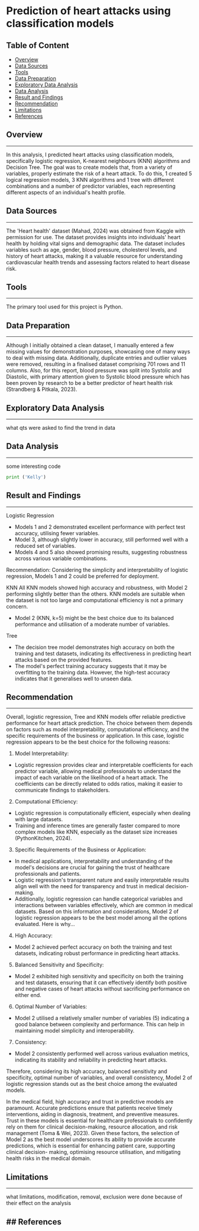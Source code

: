 # Prediction of heart attacks using classification models

## Table of Content
- [Overview](#overview)
- [Data Sources](#data-sources)
- [Tools](#tools)
- [Data Preparation](#data-preparation)
- [Exploratory Data Analysis](#exploratory-data-analysis)
- [Data Analysis](#data-analysis)
- [Result and Findings](#result-and-findings)
- [Recommendation](#recommendation)
- [Limitations](#limitations)
- [References](#references)

## Overview
---
In this analysis, I predicted heart attacks using classification models, specifically logistic regression, K-nearest neighbours (KNN) algorithms and Decision Tree. The goal was to create models that, from a variety of variables, properly estimate the risk of a heart attack. To do this, 1 created 5 logical regression models, 3 KNN algorithms and 1 tree with different combinations and a number of predictor variables, each representing different aspects of an individual's health profile.

## Data Sources
---
The 'Heart health' dataset (Mahad, 2024) was obtained from Kaggle with permission for use. The dataset provides insights into individuals' heart health by holding vital signs and demographic data. The dataset includes variables such as age, gender, blood pressure, cholesterol levels, and history of heart attacks, making it a valuable resource for understanding cardiovascular health trends and assessing factors related to heart disease risk.


## Tools
---
The primary tool used for this project is Python. 

## Data Preparation
---
Although I initially obtained  a clean dataset, I manually entered a few missing values for demonstration purposes, showcasing one of many ways to deal with missing data. Additionally, duplicate entries and outlier values were removed, resulting in a finalised dataset comprising 701 rows and 11 columns. Also, for this report, blood pressure was split into Systolic and Diastolic, with primary attention given to Systolic blood pressure which has been proven by research to be a better predictor of heart health risk (Strandberg & Pitkala, 2023).

## Exploratory Data Analysis
---
what qts were asked to find the trend in data


## Data Analysis 
---
some interesting code
``` py
print ('Kelly')
```


## Result and Findings
---
Logistic Regression
 * Models 1 and 2 demonstrated excellent performance with perfect test accuracy, utilising fewer variables.
 *  Model 3, although slightly lower in accuracy, still performed well with a reduced set of variables.
 *  Models 4 and 5 also showed promising results, suggesting robustness across various variable combinations.

Recommendation: Considering the simplicity and interpretability of logistic regression, Models 1 and 2 could be preferred for deployment.


KNN
All KNN models showed high accuracy and robustness, with Model 2 performing slightly better than the others. KNN models are suitable when the dataset is not too large and computational efficiency is not a primary concern.
* Model 2 (KNN, k=5) might be the best choice due to its balanced performance and utilisation of a moderate number of variables.


Tree
* The decision tree model demonstrates high accuracy on both the training and test datasets, indicating its effectiveness in predicting heart attacks based on the provided features.
* The model's perfect training accuracy suggests that it may be overfitting to the training data. However, the high-test accuracy indicates that it generalises well to unseen data.


## Recommendation
---
Overall, logistic regression, Tree and KNN models offer reliable predictive performance for heart attack prediction. The choice between them depends on factors such as model interpretability, computational efficiency, and the specific requirements of the business or application. In this case, logistic regression appears to be the best choice for the following reasons:

1. Model Interpretability:
* Logistic regression provides clear and interpretable coefficients for
each predictor variable, allowing medical professionals to understand
the impact of each variable on the likelihood of a heart attack.
The coefficients can be directly related to odds ratios, making it easier
to communicate findings to stakeholders.


2. Computational Efficiency:
* Logistic regression is computationally efficient, especially when dealing with large datasets.
* Training and inference times are generally faster compared to more complex models like KNN, especially as the dataset size increases (PythonKitchen, 2024).


3. Specific Requirements of the Business or Application:
* In medical applications, interpretability and understanding of the model's decisions are crucial for gaining the trust of healthcare professionals and patients.
* Logistic regression's transparent nature and easily interpretable results align well with the need for transparency and trust in medical decision-making.
* Additionally, logistic regression can handle categorical variables and interactions between variables effectively, which are common in medical datasets. Based on this information and considerations, Model 2 of logistic regression appears to be the best model among all the options evaluated. Here is why...


4. High Accuracy:
* Model 2 achieved perfect accuracy on both the training and test datasets, indicating robust performance in predicting heart attacks.


5. Balanced Sensitivity and Specificity:
* Model 2 exhibited high sensitivity and specificity on both the training and test datasets, ensuring that it can effectively identify both positive and negative cases of heart attacks without sacrificing performance on either end.


6. Optimal Number of Variables:
* Model 2 utilised a relatively smaller number of variables (5) indicating a good balance between complexity and performance. This can help in maintaining model simplicity and interoperability.

7. Consistency:
* Model 2 consistently performed well across various evaluation metrics, indicating its stability and reliability in predicting heart attacks.

Therefore, considering its high accuracy, balanced sensitivity and specificity, optimal number of variables, and overall consistency, Model 2 of logistic regression stands out as the best choice among the evaluated models.

In the medical field, high accuracy and trust in predictive models are paramount. Accurate predictions ensure that patients receive timely interventions, aiding in diagnosis, treatment, and preventive measures. Trust in these models is essential for healthcare professionals to confidently rely on them for clinical decision-making, resource allocation, and risk management (Toma & Wei, 2023). Given these factors, the selection of Model 2 as the best model underscores its ability to provide accurate predictions, which is essential for enhancing patient care, supporting clinical decision- making, optimising resource utilisation, and mitigating health risks in the medical domain.


## Limitations 
---
what limitations, modification, removal, exclusion were done because of their effect on the analysis 


## References
---
